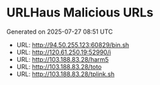 # URLHaus Malicious URLs
Generated on 2025-07-27 08:51 UTC

- URL: http://94.50.255.123:60829/bin.sh
- URL: http://120.61.250.19:52990/i
- URL: http://103.188.83.28/harm5
- URL: http://103.188.83.28/toto
- URL: http://103.188.83.28/tplink.sh
